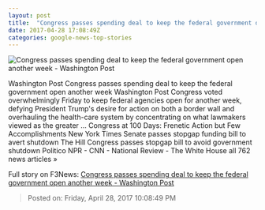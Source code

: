 ```yaml
---
layout: post
title:  "Congress passes spending deal to keep the federal government open another week - Washington Post"
date: 2017-04-28 17:08:49Z
categories: google-news-top-stories
---
```


![Congress passes spending deal to keep the federal government open another week - Washington Post](https://img.washingtonpost.com/rf/image_1484w/2010-2019/WashingtonPost/2017/04/28/Others/Images/2017-04-27/r_12.JPG)

Washington Post Congress passes spending deal to keep the federal government open another week Washington Post Congress voted overwhelmingly Friday to keep federal agencies open for another week, defying President Trump's desire for action on both a border wall and overhauling the health-care system by concentrating on what lawmakers viewed as the greater ... Congress at 100 Days: Frenetic Action but Few Accomplishments New York Times Senate passes stopgap funding bill to avert shutdown The Hill Congress passes stopgap bill to avoid government shutdown Politico NPR - CNN - National Review - The White House all 762 news articles »


Full story on F3News: [Congress passes spending deal to keep the federal government open another week - Washington Post](http://www.f3nws.com/n/jHjq4H)

> Posted on: Friday, April 28, 2017 10:08:49 PM
